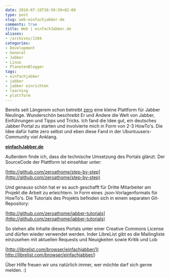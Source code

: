 ```yaml
---
date: 2010-07-16T10:59:59+02:00
type: post
slug: web-einfachjabber-de
comments: true
title: Web | einfachJabber.de
aliases:
- /archives/1104
categories:
- Development
- General
- Jabber
- Linux
- PlanetenBlogger
tags:
- einfachjabber
- jabber
- jabber einrichten
- learning
- plattform
---
```


Bereits seit Längerem schon betreibt [zero](http://zeroathome.de) eine kleine Plattform für Jabber Neulinge. Wunderschön beschreibt Er und Andere die Welt von Jabber, Einführungen und Tipps und Tricks. Ich fand die Idee gut, ein deutsches Jabber Portal zu starten und involvierte mich in Form von 2-3 HowTo's. Die Idee dafür hatte zero selbst und eben diese Fand in der Ubuntuusers-Community viel Anklang.


**[einfachJabber.de](http://einfachjabber.de)**


Außerdem finde ich, dass die technische Umsetzung des Portals glänzt. Der SourceCode der Plattform ist einsehbar unter:

[http://github.com/zeroathome/step-by-step](http://github.com/zeroathome/step-by-step)

Und genauso schön hat er es auch geschafft für Dritte Mitarbeiter am Projekt die Arbeit zu erleichtern. In Form eines .json-Vorlagenformats für HowTo's. Die Tutorials des Projekts befinden sich in einem separaten Git-Repository:

[http://github.com/zeroathome/jabber-tutorials](http://github.com/zeroathome/jabber-tutorials)

So stehen alle Inhalte dieses Portals unter einer Creative Commons License und dürfen wieder verwendet werden. Inder LibreList gibt es die Mailingliste einzusehen mit aktuellen Requests und Neuigkeiten sowie Kritik und Lob

[http://librelist.com/browser/einfachjabber/]( http://librelist.com/browser/einfachjabber/)

Über Hilfe freuen wir uns natürlich immer, wer möchte darf sich gerne melden. :)
